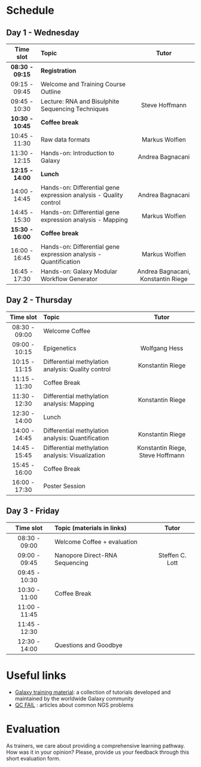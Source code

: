 # Schedule

## Day 1 - Wednesday

| Time slot | Topic | Tutor |
| :---: | :--- | :---: |
| **08:30 - 09:15** | **Registration** ||
| 09:15 - 09:45 | Welcome and Training Course Outline ||
| 09:45 - 10:30 | Lecture: RNA and Bisulphite Sequencing Techniques | Steve Hoffmann |
| **10:30 - 10:45** | **Coffee break** ||
| 10:45 - 11:30 | Raw data formats | Markus Wolfien |
| 11:30 - 12:15 | Hands-on: Introduction to Galaxy | Andrea Bagnacani |
| **12:15 - 14:00** | **Lunch** ||
| 14:00 - 14:45 | Hands-on: Differential gene expression analysis - Quality control | Andrea Bagnacani |
| 14:45 - 15:30 | Hands-on: Differential gene expression analysis - Mapping | Markus Wolfien |
| **15:30 - 16:00** | **Coffee break** ||
| 16:00 - 16:45 | Hands-on: Differential gene expression analysis - Quantification | Markus Wolfien |
| 16:45 - 17:30 | Hands-on: Galaxy Modular Workflow Generator | Andrea Bagnacani, Konstantin Riege |

## Day 2 - Thursday

| Time slot | Topic | Tutor |
| :---: | :--- | :---: |
| 08:30 - 09:00 | Welcome Coffee ||
| 09:00 - 10:15 | Epigenetics | Wolfgang Hess |
| 10:15 - 11:15 | Differential methylation analysis: Quality control | Konstantin Riege |
| 11:15 - 11:30 | Coffee Break ||
| 11:30 - 12:30 | Differential methylation analysis: Mapping | Konstantin Riege |
| 12:30 - 14:00 | Lunch ||
| 14:00 - 14:45 | Differential methylation analysis: Quantification | Konstantin Riege |
| 14:45 - 15:45 | Differential methylation analysis: Visualization | Konstantin Riege, Steve Hoffmann |
| 15:45 - 16:00 | Coffee Break ||
| 16:00 - 17:30 | Poster Session ||

## Day 3 - Friday

| Time slot | Topic (materials in links) | Tutor |
| :---: | :--- | :---: |
| 08:30 - 09:00 | Welcome Coffee + evaluation ||
| 09:00 - 09:45 | Nanopore Direct-RNA Sequencing | Steffen C. Lott |
| 09:45 - 10:30 |||
| 10:30 - 11:00 | Coffee Break ||
| 11:00 - 11:45 |||
| 11:45 - 12:30 |||
| 12:30 - 14:00 | Questions and Goodbye ||

# Useful links
- [Galaxy training material](https://galaxyproject.github.io/training-material/): a collection of tutorials developed and maintained by the worldwide Galaxy community
- [QC FAIL](https://sequencing.qcfail.com/) : articles about common NGS problems

# Evaluation
As trainers, we care about providing a comprehensive learning pathway. How was it in your opinion? Please, provide us your feedback through this short evaluation form.
